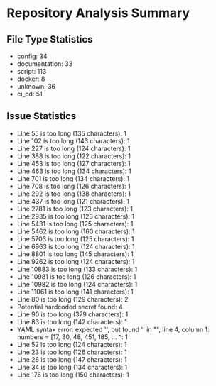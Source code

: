 # Repository Analysis Summary

## File Type Statistics

- config: 34
- documentation: 33
- script: 113
- docker: 8
- unknown: 36
- ci_cd: 51

## Issue Statistics

- Line 55 is too long (135 characters): 1
- Line 102 is too long (143 characters): 1
- Line 227 is too long (124 characters): 1
- Line 388 is too long (122 characters): 1
- Line 453 is too long (127 characters): 1
- Line 463 is too long (134 characters): 1
- Line 701 is too long (134 characters): 1
- Line 708 is too long (126 characters): 1
- Line 292 is too long (138 characters): 1
- Line 437 is too long (121 characters): 1
- Line 2781 is too long (123 characters): 1
- Line 2935 is too long (123 characters): 1
- Line 5431 is too long (125 characters): 1
- Line 5462 is too long (160 characters): 1
- Line 5703 is too long (125 characters): 1
- Line 6963 is too long (124 characters): 1
- Line 8801 is too long (145 characters): 1
- Line 9262 is too long (124 characters): 1
- Line 10883 is too long (133 characters): 1
- Line 10981 is too long (126 characters): 1
- Line 10982 is too long (124 characters): 1
- Line 11061 is too long (141 characters): 1
- Line 80 is too long (129 characters): 2
- Potential hardcoded secret found: 4
- Line 90 is too long (379 characters): 1
- Line 83 is too long (142 characters): 1
- YAML syntax error: expected '<document start>', but found '<scalar>'
  in "<unicode string>", line 4, column 1:
    numbers = [17, 30, 48, 451, 185, ... 
    ^: 1
- Line 52 is too long (124 characters): 1
- Line 23 is too long (126 characters): 1
- Line 26 is too long (147 characters): 1
- Line 34 is too long (134 characters): 1
- Line 176 is too long (150 characters): 1


